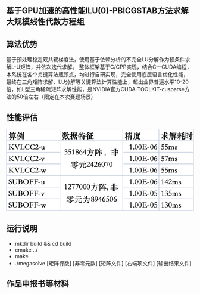 ## 基于GPU加速的高性能ILU(0)-PBICGSTAB方法求解大规模线性代数方程组

## 算法优势

基于预处理稳定双共轭梯度法，使用基于依赖分析的不完全LU分解作为预条件求解L-U矩阵，并依次迭代求解。
整体框架基于C/CPP实现，结合C—CUDA编程，本系统在各个关键算法瓶颈点，均进行自研实现，完全使用底层语言优化性能，
最终在三角矩阵求解、LU分解等关键算法计算性能上，超出业界普遍水平10-20倍，如L型三角稀疏矩阵求解性能，是NVIDIA官方CUDA-TOOLKIT-cusparse方法的50倍左右（限定在本次赛题场景）

## 性能评估

![img_1.png](img_1.png)

## 运行说明

* mkdir build && cd build
* cmake ../
* make
* ./megasolve [矩阵行数] [非零元数] [矩阵文件] [右端项文件] [输出结果文件]

## 作品申报书等材料





 


